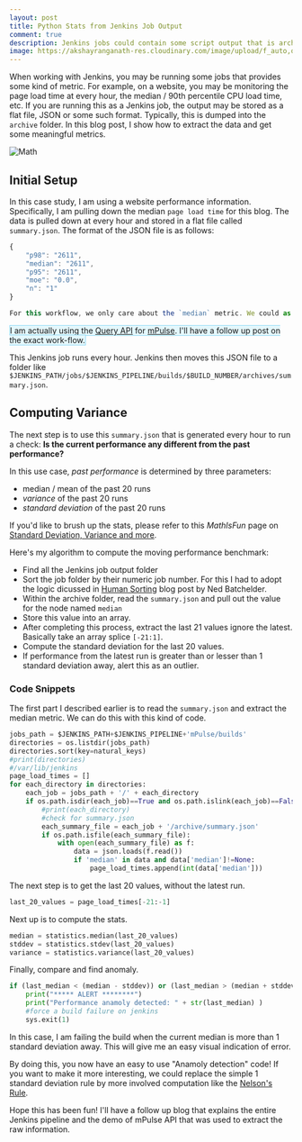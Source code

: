 ```yaml
---
layout: post
title: Python Stats from Jenkins Job Output
comment: true
description: Jenkins jobs could contain some script output that is archived. Using python statistics, I show how you could extract and create summarized results.
image: https://akshayranganath-res.cloudinary.com/image/upload/f_auto,q_auto/blog/math.jpg
---
```


When working with Jenkins, you may be running some jobs that provides some kind of metric. For example, on a website, you may be monitoring the page load time at every hour, the median / 90th percentile CPU load time, etc. If you are running this as a Jenkins job, the output may be stored as a flat file, JSON or some such format. Typically, this is dumped into the `archive` folder. In this blog post, I show how to extract the data and get some meaningful metrics.

![Math](https://akshayranganath-res.cloudinary.com/image/upload/f_auto,q_auto/blog/math.jpg)

## Initial Setup
In this case study, I am using a website performance information. Specifically, I am pulling down the median `page load time` for this blog. The data is pulled down at every hour and stored in a flat file called `summary.json`. The format of the JSON file is as follows:

```javascript
{
    "p98": "2611", 
    "median": "2611", 
    "p95": "2611", 
    "moe": "0.0", 
    "n": "1"
}

For this workflow, we only care about the `median` metric. We could as well swap the metric and compute our data for other percentiles as well.

```
<span style="background:#e3f7fc; border:1px solid #8ed9f6;">I am actually using the <a href="https://developer.akamai.com/api/web_performance/mpulse_query/v2.html">Query API</a> for <a href="https://www.akamai.com/us/en/products/web-performance/mpulse-real-user-monitoring.jsp">mPulse</a>. I'll have a follow up post on the exact work-flow.</span>

This Jenkins job runs every hour. Jenkins then moves this JSON file to a folder like `$JENKINS_PATH/jobs/$JENKINS_PIPELINE/builds/$BUILD_NUMBER/archives/summary.json`. 

## Computing Variance
The next step is to use this `summary.json` that is generated every hour to run a check:
__Is the current performance any different from the past performance?__

In this use case, _past performance_ is determined by three parameters:

- median / mean of the past 20 runs
- _variance_ of the past 20 runs
- _standard deviation_ of the past 20 runs

If you'd like to brush up the stats, please refer to this _MathIsFun_ page on [Standard Deviation, Variance and more](https://www.mathsisfun.com/data/standard-deviation.html).

Here's my algorithm to compute the moving performance benchmark:

* Find all the Jenkins job output folder
* Sort the job folder by their numeric job number. For this I had to adopt the logic dicussed in [Human Sorting](https://nedbatchelder.com/blog/200712/human_sorting.html) blog post by Ned Batchelder.
* Within the archive folder, read the `summary.json` and pull out the value for the node named `median`
* Store this value into an array.
* After completing this process, extract the last 21 values ignore the latest. Basically take an array splice `[-21:1]`.
* Compute the standard deviation for the last 20 values.
* If performance from the latest run is greater than or lesser than 1 standard deviation away, alert this as an outlier.

### Code Snippets

The first part I described earlier is to read the `summary.json` and extract the median metric. We can do this with this kind of code.

```python
jobs_path = $JENKINS_PATH+$JENKINS_PIPELINE+'mPulse/builds'
directories = os.listdir(jobs_path)
directories.sort(key=natural_keys)
#print(directories)
#/var/lib/jenkins
page_load_times = []
for each_directory in directories:
	each_job = jobs_path + '/' + each_directory	
	if os.path.isdir(each_job)==True and os.path.islink(each_job)==False:
		#print(each_directory)
		#check for summary.json
		each_summary_file = each_job + '/archive/summary.json'
		if os.path.isfile(each_summary_file):
			with open(each_summary_file) as f:
				data = json.loads(f.read())
				if 'median' in data and data['median']!=None:
					page_load_times.append(int(data['median']))
```

The next step is to get the last 20 values, without the latest run.

```python					
last_20_values = page_load_times[-21:-1]
```

Next up is to compute the stats.
```python
median = statistics.median(last_20_values)
stddev = statistics.stdev(last_20_values)
variance = statistics.variance(last_20_values)
```

Finally, compare and find anomaly. 
```python
if (last_median < (median - stddev)) or (last_median > (median + stddev)):
	print("***** ALERT ********")
	print("Performance anamoly detected: " + str(last_median) )
	#force a build failure on jenkins
	sys.exit(1)
```

In this case, I am failing the build when the current median is more than 1 standard deviation away. This will give me an easy visual indication of error.

By doing this, you now have an easy to use "Anamoly detection" code! If you want to make it more interesting, we could replace the simple 1 standard deviation rule by more involved computation like the [Nelson's Rule](https://en.wikipedia.org/wiki/Nelson_rules).

Hope this has been fun! I'll have a follow up blog that explains the entire Jenkins pipeline and the demo of mPulse API that was used to extract the raw information.
